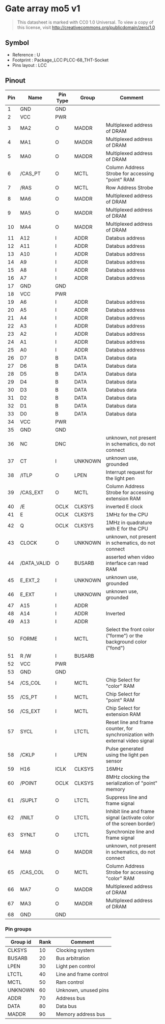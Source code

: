 # Gate array mo5 v1

> This datasheet is marked with CC0 1.0
> Universal. To view a copy of this license, visit
> http://creativecommons.org/publicdomain/zero/1.0

## Symbol

* Reference : U
* Footprint : Package_LCC:PLCC-68_THT-Socket
* Pins layout : LCC

## Pinout

|Pin|Name|Pin Type|Group|Comment|
|---|---|---|---|---|
|1|GND|GND|||
|2|VCC|PWR|||
|3|MA2|O|MADDR|Multiplexed address of DRAM|
|4|MA1|O|MADDR|Multiplexed address of DRAM|
|5|MA0|O|MADDR|Multiplexed address of DRAM|
|6|/CAS_PT|O|MCTL|Column Address Strobe for accessing "point" RAM|
|7|/RAS|O|MCTL|Row Address Strobe|
|8|MA6|O|MADDR|Multiplexed address of DRAM|
|9|MA5|O|MADDR|Multiplexed address of DRAM|
|10|MA4|O|MADDR|Multiplexed address of DRAM|
|11|A12|I|ADDR|Databus address|
|12|A11|I|ADDR|Databus address|
|13|A10|I|ADDR|Databus address|
|14|A9|I|ADDR|Databus address|
|15|A8|I|ADDR|Databus address|
|16|A7|I|ADDR|Databus address|
|17|GND|GND|||
|18|VCC|PWR|||
|19|A6|I|ADDR|Databus address|
|20|A5|I|ADDR|Databus address|
|21|A4|I|ADDR|Databus address|
|22|A3|I|ADDR|Databus address|
|23|A2|I|ADDR|Databus address|
|24|A1|I|ADDR|Databus address|
|25|A0|I|ADDR|Databus address|
|26|D7|B|DATA|Databus data|
|27|D6|B|DATA|Databus data|
|28|D5|B|DATA|Databus data|
|29|D4|B|DATA|Databus data|
|30|D3|B|DATA|Databus data|
|31|D2|B|DATA|Databus data|
|32|D1|B|DATA|Databus data|
|33|D0|B|DATA|Databus data|
|34|VCC|PWR|||
|35|GND|GND|||
|36|NC|DNC||unknown, not present in schematics, do not connect|
|37|CT|I|UNKNOWN|unknown use, grounded|
|38|/ITLP|O|LPEN|Interrupt request for the light pen|
|39|/CAS_EXT|O|MCTL|Column Address Strobe for accessing extension RAM|
|40|/E|OCLK|CLKSYS|inverted E clock|
|41|E|OCLK|CLKSYS|1MHz for the CPU|
|42|Q|OCLK|CLKSYS|1MHz in quadrature with E for the CPU|
|43|CLOCK|O|UNKNOWN|unknown, not present in schematics, do not connect|
|44|/DATA_VALID|O|BUSARB|asserted when video interface can read RAM|
|45|E_EXT_2|I|UNKNOWN|unknown use, grounded|
|46|E_EXT |I|UNKNOWN|unknown use, grounded|
|47|A15|I|ADDR||
|48|A14|I|ADDR|Inverted |
|49|A13|I|ADDR||
|50|FORME|I|MCTL|Select the front color ("forme") or the background color ("fond")|
|51|R /W|I|BUSARB||
|52|VCC|PWR|||
|53|GND|GND|||
|54|/CS_COL|I|MCTL|Chip Select for "color" RAM|
|55|/CS_PT|I|MCTL|Chip Select for "point" RAM|
|56|/CS_EXT|I|MCTL|Chip Select for extension RAM|
|57|SYCL|I|LTCTL|Reset line and frame counter, for synchronization with external video signal|
|58|/CKLP|I|LPEN|Pulse generated using the light pen sensor|
|59|H16|ICLK|CLKSYS|16MHz|
|60|/POINT|OCLK|CLKSYS|8MHz clocking the serialization of "point" memory|
|61|/SUPLT|O|LTCTL|Suppress line and frame signal|
|62|/INILT|O|LTCTL|Inhibit line and frame signal (activate color of the screen border)|
|63|SYNLT|O|LTCTL|Synchronize line and frame signal|
|64|MA8|O|MADDR|unknown, not present in schematics, do not connect|
|65|/CAS_COL|O|MCTL|Column Address Strobe for accessing "color" RAM|
|66|MA7|O|MADDR|Multiplexed address of DRAM|
|67|MA3|O|MADDR|Multiplexed address of DRAM|
|68|GND|GND|||

### Pin groups

|Group id|Rank|Comment|
|---|---|---|
|CLKSYS|10|Clocking system|
|BUSARB|20|Bus arbitration|
|LPEN|30|Light pen control|
|LTCTL|40|Line and frame control|
|MCTL|50|Ram control|
|UNKNOWN|60|Unknown, unused pins|
|ADDR|70|Address bus|
|DATA|80|Data bus|
|MADDR|90|Memory address bus|

